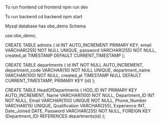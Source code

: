 To run frontend 
cd frontend
npm run dev

To run backend 
cd backend
npm start


Mysql database has
obe_demo Schema


use obe_demo;

CREATE TABLE admins (
  id INT AUTO_INCREMENT PRIMARY KEY,
  email VARCHAR(255) NOT NULL UNIQUE,
  password VARCHAR(255) NOT NULL,
  created_at TIMESTAMP DEFAULT CURRENT_TIMESTAMP
);


CREATE TABLE departments (
    id INT NOT NULL AUTO_INCREMENT,
    department_code VARCHAR(10) NOT NULL UNIQUE,
    department_name VARCHAR(100) NOT NULL,
    created_at TIMESTAMP NULL DEFAULT CURRENT_TIMESTAMP,
    PRIMARY KEY (id)
);


CREATE TABLE HeadOfDepartments (
    HOD_ID INT PRIMARY KEY AUTO_INCREMENT,
    Name VARCHAR(100) NOT NULL,
    Department_ID INT NOT NULL,
    Email VARCHAR(100) UNIQUE NOT NULL,
    Phone_Number VARCHAR(15) UNIQUE,
    Qualification VARCHAR(255),
    Experience INT,
    Date_Joined DATE,
    Password VARCHAR(255) NOT NULL,
    FOREIGN KEY (Department_ID) REFERENCES departments(id)
);

